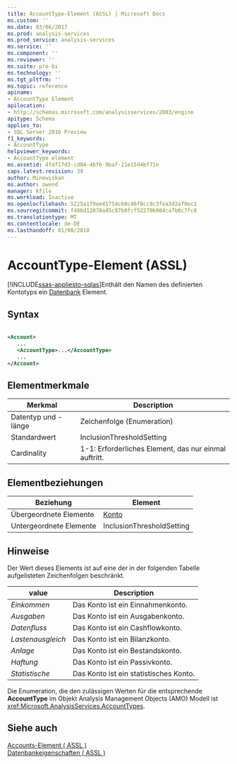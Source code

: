 ```yaml
---
title: AccountType-Element (ASSL) | Microsoft Docs
ms.custom: ''
ms.date: 03/06/2017
ms.prod: analysis-services
ms.prod_service: analysis-services
ms.service: ''
ms.component: ''
ms.reviewer: ''
ms.suite: pro-bi
ms.technology: ''
ms.tgt_pltfrm: ''
ms.topic: reference
apiname:
- AccountType Element
apilocation:
- http://schemas.microsoft.com/analysisservices/2003/engine
apitype: Schema
applies_to:
- SQL Server 2016 Preview
f1_keywords:
- AccountType
helpviewer_keywords:
- AccountType element
ms.assetid: 4fdf17d3-cd84-4bf6-9baf-21e15d4bf71e
caps.latest.revision: 39
author: Minewiskan
ms.author: owend
manager: kfile
ms.workload: Inactive
ms.openlocfilehash: 5225a1f9ee45754c60c46f8cc9c3fea3d2af0ec1
ms.sourcegitcommit: f486d12078a45c87b0fcf52270b904ca7b0c7fc8
ms.translationtype: MT
ms.contentlocale: de-DE
ms.lasthandoff: 01/08/2018
---
```

# <a name="accounttype-element-assl"></a>AccountType-Element (ASSL)
[!INCLUDE[ssas-appliesto-sqlas](../../../includes/ssas-appliesto-sqlas.md)]Enthält den Namen des definierten Kontotyps ein [Datenbank](../../../analysis-services/scripting/objects/database-element-assl.md) Element.  
  
## <a name="syntax"></a>Syntax  
  
```xml  
  
<Account>  
   ...  
   <AccountType>...</AccountType>  
   ...  
</Account>  
```  
  
## <a name="element-characteristics"></a>Elementmerkmale  
  
|Merkmal|Description|  
|--------------------|-----------------|  
|Datentyp und -länge|Zeichenfolge (Enumeration)|  
|Standardwert|InclusionThresholdSetting|  
|Cardinality|1-1: Erforderliches Element, das nur einmal auftritt.|  
  
## <a name="element-relationships"></a>Elementbeziehungen  
  
|Beziehung|Element|  
|------------------|-------------|  
|Übergeordnete Elemente|[Konto](../../../analysis-services/scripting/objects/account-element-assl.md)|  
|Untergeordnete Elemente|InclusionThresholdSetting|  
  
## <a name="remarks"></a>Hinweise  
 Der Wert dieses Elements ist auf eine der in der folgenden Tabelle aufgelisteten Zeichenfolgen beschränkt.  
  
|value|Description|  
|-----------|-----------------|  
|*Einkommen*|Das Konto ist ein Einnahmenkonto.|  
|*Ausgaben*|Das Konto ist ein Ausgabenkonto.|  
|*Datenfluss*|Das Konto ist ein Cashflowkonto.|  
|*Lastenausgleich*|Das Konto ist ein Bilanzkonto.|  
|*Anlage*|Das Konto ist ein Bestandskonto.|  
|*Haftung*|Das Konto ist ein Passivkonto.|  
|*Statistische*|Das Konto ist ein statistisches Konto.|  
  
 Die Enumeration, die den zulässigen Werten für die entsprechende **AccountType** im Objekt Analysis Management Objects (AMO) Modell ist <xref:Microsoft.AnalysisServices.AccountTypes>.  
  
## <a name="see-also"></a>Siehe auch  
 [Accounts-Element &#40; ASSL &#41;](../../../analysis-services/scripting/collections/accounts-element-assl.md)   
 [Datenbankeigenschaften &#40; ASSL &#41;](../../../analysis-services/scripting/properties/properties-assl.md)  
  
  
